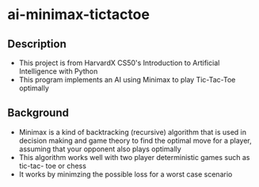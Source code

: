 # ai-minimax-tictactoe

## Description
- This project is from HarvardX CS50's Introduction to Artificial Intelligence with Python
- This program implements an AI using Minimax to play Tic-Tac-Toe optimally

## Background
- Minimax is a kind of backtracking (recursive) algorithm that is used in decision making and
  game theory to find the optimal move for a player, assuming that your opponent
  also plays optimally
- This algorithm works well with two player deterministic games such as tic-tac-    toe or chess
- It works by minimzing the possible loss for a worst case scenario

